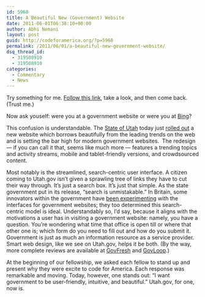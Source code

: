 ```yaml
---
id: 5968
title: A Beautiful New (Government) Website
date: 2011-06-01T06:38:10+00:00
author: Abhi Nemani
layout: post
guid: http://codeforamerica.org/?p=5968
permalink: /2011/06/01/a-beautiful-new-government-website/
dsq_thread_id:
  - 319508910
  - 319508910
categories:
  - Commentary
  - News
---
```

Try something for me. [Follow this link](http://utah.gov), take a look, and then come back. (Trust me.)

Now ask youself: were you at a government website or were you at [Bing](http://bing.com)?

This confusion is understandable. The [State of Utah](http://utah.gov) today just [rolled out](http://utah.gov/media/release2011/) a new website which borrows beautifully from the leading trends on the web and is setting the bar high for modern government websites.  The redesign &#8212; if you can call it that, seems like much more &#8212; features a trending topics and activity streams, mobile and tablet-friendly versions, and crowdsourced content.

Most notably is the streamlined, search-centric user interface. A citizen coming to Utah.gov isn&#8217;t given a sprawling tree of links they have to cut their way through. It&#8217;s just a search box. It&#8217;s just that simple. As the state government put in its release, &#8220;search is unmistakable.&#8221; In Britain, some innovators within the government have [been experimenting](http://alpha.gov.uk/) with the interfaces for government websites; they too determined this search-centric model is ideal. Understandably so, I&#8217;d say, because it aligns with the motivations a user has in visiting a government website: namely, you have a question. You&#8217;re wondering what time that office is open till or where that other one is; which form do you need to fill out and how do you submit it. Government is just as much an information resource as a service provider. Smart web design, like we see on Utah.gov, helps it be both. (By the way, more complete reviews are available at [GovFresh](http://gov20.govfresh.com/utah-gov-2-0-personalized-search-centric-design-real-time-content/) and [GovLoop](http://www.govloop.com/profiles/blogs/top-5-features-of-new-utahgov).)

At the beginning of our fellowship, we asked each fellow to stand up and present why they were excite to code for America. Each response was remarkable and moving. Today, however, one stands out: &#8220;I want government to be user-friendly, intuitive, and beautiful.&#8221; Utah.gov, for one, now is.

[<img class="aligncenter size-full wp-image-5970" title="Utah" src="http://codeforamerica.org/wp-content/uploads/2011/06/Utah.jpeg" alt="" />](http://codeforamerica.org/wp-content/uploads/2011/06/Utah.jpeg)

&nbsp;